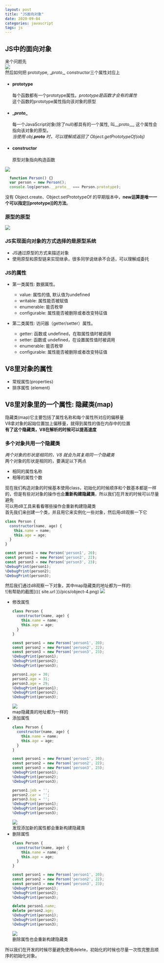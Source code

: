 ```yaml
---
layout: post  
title: "JS面向对象"  
date: 2020-09-04  
categories: javascript  
tags: js  
---
```


## JS中的面向对象  
来个问题先  
![](https://raw.githubusercontent.com/jianghaoran116/land/gh-pages/_posts/image/object-1.png)  
然后如何把 prototype, \__proto__, constructor三个属性对应上  

- #### prototype  
  每个函数都有一个prototype属性。*prototype是函数才会有的属性*  
  这个函数的prototype属性指向该对象的原型  

- #### \__proto__  
  每一个JavaScript对象(除了null)都具有的一个属性, 叫__proto__, 这个属性会指向该对象的原型。  
  *当使用 obj.__proto__ 时，可以理解成返回了 Object.getPrototypeOf(obj)*  

- #### constructor  
  原型对象指向构造函数   

![](https://raw.githubusercontent.com/jianghaoran116/land/gh-pages/_posts/image/object-2.png)  

``` javascript  
  function Person() {}
  var person = new Person();
  console.log(person.__proto__ === Person.prototype);
```  

没有 Object.create、Object.setPrototypeOf 的早期版本中，**new运算是唯一一个可以指定[[prototype]]的方法**。  

### 原型的原型  
![](https://raw.githubusercontent.com/jianghaoran116/land/gh-pages/_posts/image/object-3.png)  

### JS实现面向对象的方式选择的是原型系统  
- JS通过原型的方式来描述对象  
- 使用原型和原型链来实现继承，很多同学说继承不合适，可以理解成委托  

### JS的属性  
- 第一类属性: 数据属性。  
  - value: 属性的值, 默认值为undefined  
  - writable: 属性能否被赋值  
  - enumerable: 能否枚举  
  - configurable: 属性能否被删除或者改变特征值  

- 第二类属性: 访问器（getter/setter）属性。  
  - getter: 函数或 undefined，在取属性值时被调用  
  - setter: 函数或 undefined，在设置属性值时被调用  
  - enumerable: 能否枚举  
  - configurable: 属性能否被删除或者改变特征值  

## V8里对象的属性  
- 常规属性(properties)  
- 排序属性 (element)

## V8里对象里的一个属性: 隐藏类(map)  
隐藏类(map)它主要包括了属性名称和每个属性所对应的偏移量  
V8拿对象的起始位置加上偏移量，就得到属性的值在内存中的位置  
**有了这个隐藏类，V8在解析的时候可以提高速度**  
### 多个对象共用一个隐藏类  
*两个对象的形状是相同的，V8 就会为其复用同一个隐藏类*  
两个对象的形状是相同的，要满足以下两点  
- 相同的属性名称  
- 相等的属性个数  

现在我们构造对象的时候基本使用class，初始化的时候顺序和个数基本都是一样的，但是有些对对象的操作也会**重新构建隐藏类**，所以我们在开发的时候可以尽量避免  
可以用d8工具来看看哪些操作会重新构建隐藏类  
首先我们来创建一个类，并且用它来实例化一些对象，然后用d8观察一下它  
``` javascript  
class Person {
  constructor(name, age) {
    this.name = name;
    this.age = age;
  }
}

const person1 = new Person('person1', 20);
const person2 = new Person('person2', 22);
const person3 = new Person('person3', 23);
%DebugPrint(person1);
%DebugPrint(person2);
%DebugPrint(person3);
```  

然后我们通过d8观察一下对象，其中map隐藏类的地址都为一样的:  
![有帮助的截图]({{ site.url }}/pics/object-4.png)
![](https://raw.githubusercontent.com/jianghaoran116/land/gh-pages/_posts/image/object-4.png)  
- 修改属性  
  ``` javascript  
  class Person {
    constructor(name, age) {
      this.name = name;
      this.age = age;
    }
  }

  const person1 = new Person('person1', 20);
  const person2 = new Person('person2', 22);
  const person3 = new Person('person3', 23);
  %DebugPrint(person1);
  %DebugPrint(person2);
  %DebugPrint(person3);

  person1.age = 30;
  person2.age = 31;
  person3.age = 29;
  %DebugPrint(person1);
  %DebugPrint(person2);
  %DebugPrint(person3);
  ```  
  ![](https://raw.githubusercontent.com/jianghaoran116/land/gh-pages/_posts/image/object-5.png)  
  map隐藏类的地址都为一样的  
- 添加属性  
  ``` javascript  
  class Person {
    constructor(name, age) {
      this.name = name;
      this.age = age;
    }
  }

  const person1 = new Person('person1', 20);
  const person2 = new Person('person2', 22);
  const person3 = new Person('person3', 23);
  %DebugPrint(person1);
  %DebugPrint(person2);
  %DebugPrint(person3);

  person1.job = '';
  person2.car = '';
  person3.bag = '';
  %DebugPrint(person1);
  %DebugPrint(person2);
  %DebugPrint(person3);
  ```  
  ![](https://raw.githubusercontent.com/jianghaoran116/land/gh-pages/_posts/image/object-6.png)  
  发现添加新的属性都会重新构建隐藏类  
- 删除属性  
  ``` javascript  
  class Person {
    constructor(name, age) {
      this.name = name;
      this.age = age;
    }
  }

  const person1 = new Person('person1', 20);
  const person2 = new Person('person2', 22);
  const person3 = new Person('person3', 23);
  %DebugPrint(person1);
  %DebugPrint(person2);
  %DebugPrint(person3);

  delete person1.name;
  delete person2.age;
  %DebugPrint(person1);
  %DebugPrint(person2);
  %DebugPrint(person3);
  ```  
  ![](https://raw.githubusercontent.com/jianghaoran116/land/gh-pages/_posts/image/object-7.jpeg)  
  删除属性也会重新构建隐藏类  

所以我们在开发的时候尽量避免使用delete，初始化的时候也尽量一次性完整且顺序的初始化对象。  
